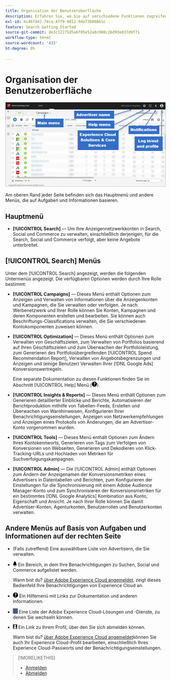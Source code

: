 ```yaml
---
title: Organisation der Benutzeroberfläche
description: Erfahren Sie, wo Sie auf verschiedene Funktionen zugreifen können.
exl-id: 4c46fd47-74ca-4ff9-9812-9de73b96061c
feature: Search Getting Started
source-git-commit: de3c12275d5a6f05e52a8c080c26d93e837d9f71
workflow-type: tm+mt
source-wordcount: '433'
ht-degree: 0%

---
```


# Organisation der Benutzeroberfläche

![Benutzeroberfläche](/help/search-social-commerce/assets/ui.png "Benutzeroberfläche")

Am oberen Rand jeder Seite befinden sich das Hauptmenü und andere Menüs, die auf Aufgaben und Informationen basieren.

## Hauptmenü

* **[!UICONTROL Search]** — Um Ihre Anzeigennetzwerkkonten in Search, Social und Commerce zu verwalten, einschließlich derjenigen, für die Search, Social und Commerce verfolgt, aber keine Angebote unterbreitet.

## [!UICONTROL Search] Menüs

Unter dem [!UICONTROL Search] angezeigt, werden die folgenden Untermenüs angezeigt. Die verfügbaren Optionen werden durch Ihre Rolle bestimmt:

* **[!UICONTROL Campaigns]** — Dieses Menü enthält Optionen zum Anzeigen und Verwalten von Informationen über die Anzeigenkonten und Kampagnen, die Sie verwalten oder verfolgen. Je nach Werbenetzwerk und Ihrer Rolle können Sie Konten, Kampagnen und deren Komponenten erstellen und bearbeiten. Sie können auch Beschriftungs-Classifications verwalten, die Sie verschiedenen Kontokomponenten zuweisen können.

* **[!UICONTROL Optimization]** — Dieses Menü enthält Optionen zum Verwalten von Geschäftszielen, zum Verwalten von Portfolios basierend auf Ihren Geschäftszielen und zum Überwachen der Portfolioleistung, zum Generieren des Portfolioübergreifenden [!UICONTROL Spend Recommendation Report], Verwalten von Angebotsbegrenzungen und Anzeigen und (einige Benutzer) Verwalten Ihrer [!DNL Google Ads] Konversionswertregeln.

  Eine separate Dokumentation zu diesen Funktionen finden Sie im Abschnitt [!UICONTROL Help] Menü (![Hilfe-Menü](/help/search-social-commerce/assets/help-main-menu.png "Hilfe-Menü")).

* **[!UICONTROL Insights & Reports]** — Dieses Menü enthält Optionen zum Generieren detaillierter Einblicke und Berichte, Automatisieren der Berichtproduktion mithilfe von Tabellen-Feeds, Erstellen und Überwachen von Warnhinweisen, Konfigurieren Ihrer Benachrichtigungseinstellungen, Anzeigen von Netzwerkempfehlungen und Anzeigen eines Protokolls von Änderungen, die am Advertiser-Konto vorgenommen wurden.

* **[!UICONTROL Tools]** — Dieses Menü enthält Optionen zum Ändern Ihres Kontokennworts, Generieren von Tags zum Verfolgen von Konversionen von Webseiten, Generieren und Dekodieren von Klick-Tracking-URLs und Hochladen von Metriken für Suchverfolgungskampagnen.

* **[!UICONTROL Admin]** — Die [!UICONTROL Admin] enthält Optionen zum Ändern der Anzeigenamen der Konversionsmetriken eines Advertisers in Datentabellen und Berichten, zum Konfigurieren der Einstellungen für die Synchronisierung mit einem Adobe Audience Manager-Konto und zum Synchronisieren der Konversionsmetriken für ein bestimmtes [!DNL Google Analytics] Kombination aus Konto, Eigenschaft und Ansicht. Je nach Ihrer Rolle können Sie damit Advertiser-Konten, Agenturkonten, Benutzerrollen und Benutzerkonten verwalten.

## Andere Menüs auf Basis von Aufgaben und Informationen auf der rechten Seite

* (Falls zutreffend) Eine auswählbare Liste von Advertisern, die Sie verwalten.

* ![Warnhinweise](/help/search-social-commerce/assets/notifications-panel.png "Warnhinweis-Benachrichtigungen") Ein Bereich, in dem Ihre Benachrichtigungen zu Suchen, Social und Commerce aufgelistet werden.

  Wann bist du? [über Adobe Experience Cloud angemeldet](log-in.md), zeigt dieses Bedienfeld Ihre Benachrichtigungen von Experience Cloud an.

* ![Hilfe-Menü](/help/search-social-commerce/assets/help-main-menu.png "Hilfe-Menü") Ein Hilfemenü mit Links zur Dokumentation und anderen Informationen.

* ![Lösungsschalter](/help/search-social-commerce/assets/menu-icon.png "Lösungsschalter") Eine Liste der Adobe Experience Cloud-Lösungen und -Dienste, zu denen Sie wechseln können.

* ![Benutzerprofil](/help/search-social-commerce/assets/user-profile.png "Benutzerprofil") Ein Link zu Ihrem Profil, über den Sie sich abmelden können.

  Wann bist du? [über Adobe Experience Cloud angemeldet](log-in.md)können Sie auch Ihr Experience Cloud-Profil bearbeiten, einschließlich Ihres Experience Cloud-Passworts und der Benachrichtigungseinstellungen.

>[!MORELIKETHIS]
>
>* [Anmelden](log-in.md)
>* [Abmelden](log-out.md)
